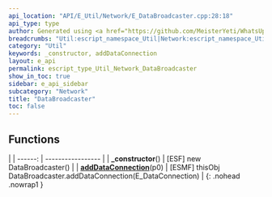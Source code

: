 ```yaml
---
api_location: "API/E_Util/Network/E_DataBroadcaster.cpp:28:18"
api_type: type
author: Generated using <a href="https://github.com/MeisterYeti/WhatsUpDoc">WhatsUpDoc</a>
breadcrumbs: "Util:escript_namespace_Util|Network:escript_namespace_Util_Network"
category: "Util"
keywords: _constructor, addDataConnection
layout: e_api
permalink: escript_type_Util_Network_DataBroadcaster
show_in_toc: true
sidebar: e_api_sidebar
subcategory: "Network"
title: "DataBroadcaster"
toc: false
---
```


## Functions

|
| ------: | ----------------- |
| **_constructor**() | [ESF] new DataBroadcaster() |
| **[addDataConnection](classUtil_1_1Network_1_1DataBroadcaster#classUtil_1_1Network_1_1DataBroadcaster_1aac4f045ebbddb04372a20253625d48b4)**(p0) | [ESMF] thisObj DataBroadcaster.addDataConnection(E_DataConnection) |
{: .nohead .nowrap1 }
